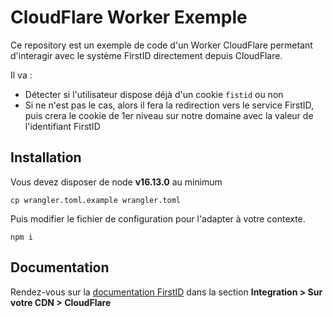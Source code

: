 # CloudFlare Worker Exemple

Ce repository est un exemple de code d'un Worker CloudFlare permetant d'interagir avec le système FirstID directement depuis CloudFlare.

Il va : 
* Détecter si l'utilisateur dispose déjà d'un cookie `fistid` ou non
* Si ne n'est pas le cas, alors il fera la redirection vers le service FirstID, puis crera le cookie de 1er niveau sur notre domaine avec la valeur de l'identifiant FirstID

## Installation

Vous devez disposer de node **v16.13.0** au minimum

```shell
cp wrangler.toml.example wrangler.toml
```

Puis modifier le fichier de configuration pour l'adapter à votre contexte.

```shell
npm i
```

## Documentation

Rendez-vous sur la [documentation FirstID](https://docs.first-id.fr/) dans la section **Integration > Sur votre CDN > CloudFlare** 

